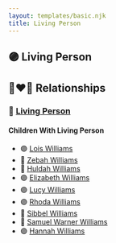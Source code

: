 ```yaml
---
layout: templates/basic.njk
title: Living Person
---
```

## 🟣 Living Person

## 👩‍❤️‍👨 Relationships

### 🔵 [Living Person](/people/5/55971024)

#### Children With Living Person
* 🟣 [Lois Williams](/people/1/11658684)
* 🔵 [Zebah Williams](/people/7/77989824)
* 🔵 [Huldah Williams](/people/2/28699716)
* 🟣 [Elizabeth Williams](/people/2/27796808)
* 🟣 [Lucy Williams](/people/3/30981683)
* 🟣 [Rhoda Williams](/people/2/220352)
* 🔵 [Sibbel Williams](/people/6/60503451)
* 🔵 [Samuel Warner Williams](/people/2/2994960)
* 🟣 [Hannah Williams](/people/8/80814952)